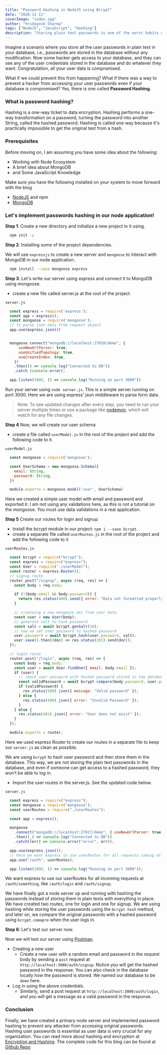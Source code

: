 ```yaml
---
title: "Password Hashing in NodeJS using Bcrypt"
date: "2020-11-11"
coverImage: "index.jpg"
author: "Hridayesh Sharma"
tags: ["NodeJS", "JavaScript", "Hashing"]
description: "Storing plain text passwords is one of the worst habits of our time. Don't store plain text passwords, instead use passwords hashing."
---
```


Imagine a scenario where you store all the user passwords in plain text in your database, i.e., passwords are stored in the database without any modification. Now some hacker gets access to your database, and they can see any of the user credentials stored in the database and do whatever they want. Congratulation, all your user data is compromised.

What if we could prevent this from happening? What if there was a way to prevent a hacker from accessing your user passwords even if your database is compromised? Yes, there is one called **Password Hashing**.

### What is password hashing?
Hashing is a one-way ticket to data encryption. Hashing performs a one-way transformation on a password, turning the password into another String, called the hashed password. Hashing is called one way because it's practically impossible to get the original text from a hash.

### Prerequisites
Before moving on, I am assuming you have some idea about the following:
  - Working with Node Ecosystem
  - A brief idea about MongoDB
  - and Some JavaScript Knowledge
  
Make sure you have the following installed on your system to move forward with the blog
  - [NodeJS](https://nodejs.org/en/) and npm
  - [MongoDB](mongodb.com)


### Let's implement passwords hashing in our node application!

**Step 1**: Create a new directory and initialize a new project in it using.
```bash
  npm init -y
```

**Step 2**: Installing some of the project dependencies.

We will use `expressjs` to create a new server and `mongoose` to interact with MongoDB in our node application. 

```bash
  npm install --save mongoose express
```


**Step 3**: Let's write our server using express and connect it to MongoDB using mongoose.

  - create a new file called server.js at the root of the project.
  
  `server.js`
  ```js
    const express = require('express');
    const app = express();
    const mongoose = require('mongoose');
    // to parse json data from request object
    app.use(express.json())


    mongoose.connect("mongodb://localhost:27010/demo", {
        useNewUrlParser: true,
        useUnifiedTopology: true,
        useCreateIndex: true,
      })
      .then(() => console.log("Connected to DB"))
      .catch (console.error);

    app.listen(3000, () => console.log("Running on port 3000"))
  ```

Run your server using `node server.js`. This is a simple server running on port 3000. Here we are using express' json middleware to parse form data.

> Note: To see updated changes after every step, you need to run your server multiple times or use a package like [nodemon](https://www.npmjs.com/package/nodemon), which will watch for any file changes.

**Step 4** Now, we will create our user schema
  - create a file called `userModel.js` in the root of the project and add the following code to it.
  
  `userModel.js`
  ```js
    const mongoose = require('mongoose');

    const UserSchema = new mongoose.Schema({
      email: String,
      password: String,
    })

    module.exports = mongoose.model('user', UserSchema)
  ```

  Here we created a simple user model with email and password and exported it. I am not using any validations here, as this is not a tutorial on the mongoose. You must use data validations in a real application.
  
**Step 5** Create our routes for login and signup

  - Install the bcrypt module in our project: `npm i --save bcrypt`.
  - create a separate file called `userRoutes.js` in the root of the project and add the following code to it
  
  `userRoutes.js`
  ```js
    const bcrypt = require("bcrypt");
    const express = require("express");
    const User = require("./userModel");
    const router = express.Router();
    // signup route
    router.post("/signup", async (req, res) => {
      const body = req.body;

      if (!(body.email && body.password)) {
        return res.status(400).send({ error: "Data not formatted properly" });
      }

      // createing a new mongoose doc from user data
      const user = new User(body);
      // generate salt to hash password
      const salt = await bcrypt.genSalt(10);
      // now we set user password to hashed password
      user.password = await bcrypt.hash(user.password, salt);
      user.save().then((doc) => res.status(201).send(doc));
    });

    // login route
    router.post("/login", async (req, res) => {
      const body = req.body;
      const user = await User.findOne({ email: body.email });
      if (user) {
        // check user password with hashed password stored in the database
        const validPassword = await bcrypt.compare(body.password, user.password);
        if (validPassword) {
          res.status(200).json({ message: "Valid password" });
        } else {
          res.status(400).json({ error: "Invalid Password" });
        }
      } else {
        res.status(401).json({ error: "User does not exist" });
      }
    });

    module.exports = router;
  ```
  Here we used express Router to create our routes in a separate file to keep our `server.js` as clean as possible.

We are using `bcrypt` to hash user password and then store them in the database. This way, we are not storing the plain text passwords in the database, and even if someone can get access to a hashed password, they won't be able to log in.

  - Import the user routes in the server.js. See the updated code below.
  
  `server.js`
  ```js
    const express = require("express");
    const mongoose = require("mongoose");
    const userRoutes = require("./userRoutes");

    const app = express();

    mongoose
      .connect("mongodb://localhost:27017/demo", { useNewUrlParser: true })
      .then((_) => console.log("Connected to DB"))
      .catch((err) => console.error("error", err));

    app.use(express.json());
    // here we want express to use userRoutes for all requests coming at /auth like /auth/login
    app.use("/auth", userRoutes);

    app.listen(3000, () => console.log("Running on port 3000"));
  ```
  We want express to use our userRoutes for all incoming requests at `/auth/something`, like `/auth/login` and `/auth/signup`.


We have finally got a node server up and running with hashing the passwords instead of storing them in plain texts with everything in place. We have created two routes, one for login and one for signup. We are using hashing while storing the user passwords using the `bcrypt.hash` method, and later on, we compare the original passwords with a hashed password using `bcrypt.comapre` when the user logs in.

**Step 6**: Let's test our server now.

Now we will test our server using [Postman](https://www.postman.com/). 
- Creating a new user
  - Create a new user with a random email and password in the request body by sending a `post` request at `http://localhost:3000/auth/signup`. Notice you will get the hashed password in the response. You can also check in the database locally how the password is stored. We named our database to be `demo` here.
 - Log in using the above credentials.
   - Similarly, send a post request at `http://localhost:3000/auth/login`, and you will get a message as a valid password in the response.
  
### Conclusion

Finally, we have created a primary node server and implemented password hashing to prevent any attacker from accessing original passwords. Hashing user passwords is essential as user data is very crucial for any organization. You can read more about hashing and encryption at [Encryption and Hashing](https://www.loginradius.com/engineering/blog/encryption-and-hashing/).
The complete code for this blog can be found at [Github Repo](https://github.com/LoginRadius/engineering-blog-samples/tree/master/NodeJs/BcryptPasswordHashing)
